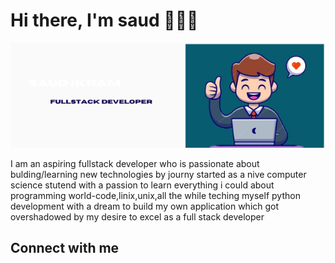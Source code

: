 <h1> Hi there, I'm saud 👋👨‍💻</h1>

<img src= "./SAUD IKRAM (1).png">
<p>I am an aspiring fullstack developer who is passionate about bulding/learning new technologies by journy started as a nive computer science stutend with a passion to learn everything i could about programming world-code,linix,unix,all the while teching myself python development with a dream to build my own application which got overshadowed by my desire to excel as a full stack developer</p>
<h2> Connect with me </h2>
<i class="fa-brands fa-linkedin"></i>

<!--
**saudikramxx/saudikramxx** is a ✨ _special_ ✨ repository because its `README.md` (this file) appears on your GitHub profile.

Here are some ideas to get you started:

- 🔭 I’m currently working on ...
- 🌱 I’m currently learning ...
- 👯 I’m looking to collaborate on ...
- 🤔 I’m looking for help with ...
- 💬 Ask me about ...
- 📫 How to reach me: ...
- 😄 Pronouns: ...
- ⚡ Fun fact: ...
-->
